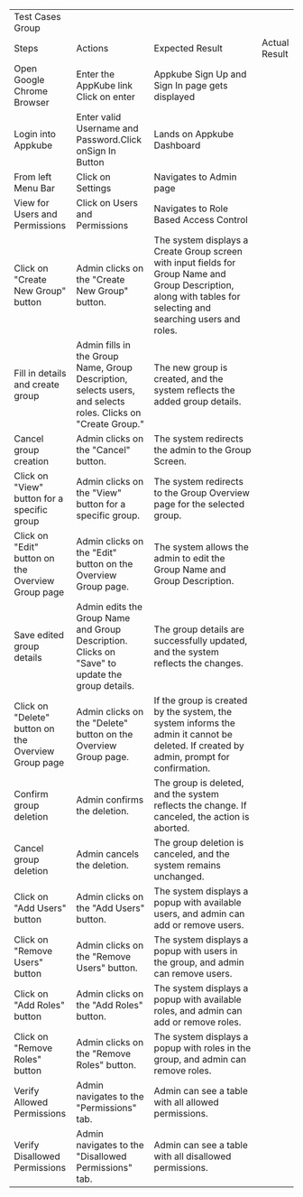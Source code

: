 | | | | |
|-|-|-|-|
|Test Cases Group| | | |
|Steps|Actions|Expected Result|Actual Result|
|Open Google Chrome Browser|Enter the AppKube link Click on enter|Appkube Sign Up and Sign In page gets displayed| |
|Login into Appkube|Enter valid Username and Password.Click onSign In Button                                                  |Lands on Appkube Dashboard| |
|From left Menu Bar|Click on Settings|Navigates to Admin page| |
|View for Users and Permissions|Click on Users and Permissions|Navigates to Role Based Access Control| |
|Click on "Create New Group" button|Admin clicks on the "Create New Group" button.|The system displays a Create Group screen with input fields for Group Name and Group Description, along with tables for selecting and searching users and roles.| |
|Fill in details and create group|Admin fills in the Group Name, Group Description, selects users, and selects roles. Clicks on "Create Group."|The new group is created, and the system reflects the added group details.| |
|Cancel group creation|Admin clicks on the "Cancel" button.|The system redirects the admin to the Group Screen.| |
|Click on "View" button for a specific group|Admin clicks on the "View" button for a specific group.|The system redirects to the Group Overview page for the selected group.| |
|Click on "Edit" button on the Overview Group page|Admin clicks on the "Edit" button on the Overview Group page.|The system allows the admin to edit the Group Name and Group Description.| |
|Save edited group details|Admin edits the Group Name and Group Description. Clicks on "Save" to update the group details.|The group details are successfully updated, and the system reflects the changes.| |
|Click on "Delete" button on the Overview Group page|Admin clicks on the "Delete" button on the Overview Group page.|If the group is created by the system, the system informs the admin it cannot be deleted. If created by admin, prompt for confirmation.| |
|Confirm group deletion|Admin confirms the deletion.|The group is deleted, and the system reflects the change. If canceled, the action is aborted.| |
|Cancel group deletion|Admin cancels the deletion.|The group deletion is canceled, and the system remains unchanged.| |
|Click on "Add Users" button|Admin clicks on the "Add Users" button.|The system displays a popup with available users, and admin can add or remove users.| |
|Click on "Remove Users" button|Admin clicks on the "Remove Users" button.|The system displays a popup with users in the group, and admin can remove users.| |
|Click on "Add Roles" button|Admin clicks on the "Add Roles" button.|The system displays a popup with available roles, and admin can add or remove roles.| |
|Click on "Remove Roles" button|Admin clicks on the "Remove Roles" button.|The system displays a popup with roles in the group, and admin can remove roles.| |
|Verify Allowed Permissions|Admin navigates to the "Permissions" tab.|Admin can see a table with all allowed permissions.| |
|Verify Disallowed Permissions|Admin navigates to the "Disallowed Permissions" tab.|Admin can see a table with all disallowed permissions.| |
